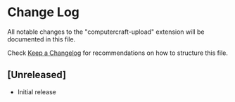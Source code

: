 # Change Log

All notable changes to the "computercraft-upload" extension will be documented in this file.

Check [Keep a Changelog](http://keepachangelog.com/) for recommendations on how to structure this file.

## [Unreleased]

- Initial release